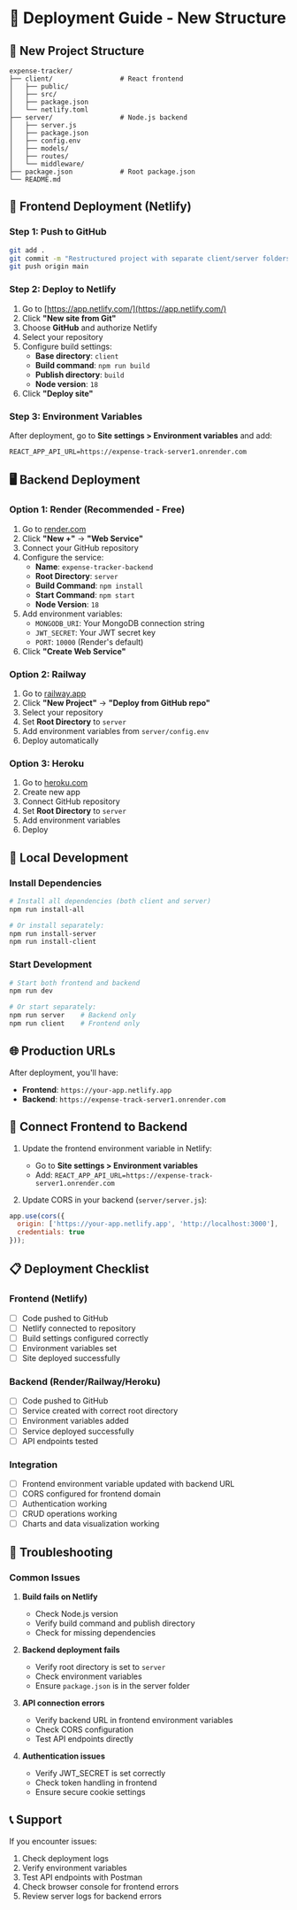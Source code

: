 # 🚀 Deployment Guide - New Structure

## 📁 New Project Structure

```
expense-tracker/
├── client/                 # React frontend
│   ├── public/
│   ├── src/
│   ├── package.json
│   └── netlify.toml
├── server/                 # Node.js backend
│   ├── server.js
│   ├── package.json
│   ├── config.env
│   ├── models/
│   ├── routes/
│   └── middleware/
├── package.json            # Root package.json
└── README.md
```

## 🚀 Frontend Deployment (Netlify)

### Step 1: Push to GitHub
```bash
git add .
git commit -m "Restructured project with separate client/server folders"
git push origin main
```

### Step 2: Deploy to Netlify
1. Go to [https://app.netlify.com/](https://app.netlify.com/)
2. Click **"New site from Git"**
3. Choose **GitHub** and authorize Netlify
4. Select your repository
5. Configure build settings:
   - **Base directory**: `client`
   - **Build command**: `npm run build`
   - **Publish directory**: `build`
   - **Node version**: `18`
6. Click **"Deploy site"**

### Step 3: Environment Variables
After deployment, go to **Site settings > Environment variables** and add:
```
REACT_APP_API_URL=https://expense-track-server1.onrender.com
```

## 🖥️ Backend Deployment

### Option 1: Render (Recommended - Free)

1. Go to [render.com](https://render.com)
2. Click **"New +"** → **"Web Service"**
3. Connect your GitHub repository
4. Configure the service:
   - **Name**: `expense-tracker-backend`
   - **Root Directory**: `server`
   - **Build Command**: `npm install`
   - **Start Command**: `npm start`
   - **Node Version**: `18`
5. Add environment variables:
   - `MONGODB_URI`: Your MongoDB connection string
   - `JWT_SECRET`: Your JWT secret key
   - `PORT`: `10000` (Render's default)
6. Click **"Create Web Service"**

### Option 2: Railway

1. Go to [railway.app](https://railway.app)
2. Click **"New Project"** → **"Deploy from GitHub repo"**
3. Select your repository
4. Set **Root Directory** to `server`
5. Add environment variables from `server/config.env`
6. Deploy automatically

### Option 3: Heroku

1. Go to [heroku.com](https://heroku.com)
2. Create new app
3. Connect GitHub repository
4. Set **Root Directory** to `server`
5. Add environment variables
6. Deploy

## 🔧 Local Development

### Install Dependencies
```bash
# Install all dependencies (both client and server)
npm run install-all

# Or install separately:
npm run install-server
npm run install-client
```

### Start Development
```bash
# Start both frontend and backend
npm run dev

# Or start separately:
npm run server    # Backend only
npm run client    # Frontend only
```

## 🌐 Production URLs

After deployment, you'll have:
- **Frontend**: `https://your-app.netlify.app`
- **Backend**: `https://expense-track-server1.onrender.com`

## 🔗 Connect Frontend to Backend

1. Update the frontend environment variable in Netlify:
   - Go to **Site settings > Environment variables**
   - Add: `REACT_APP_API_URL=https://expense-track-server1.onrender.com`

2. Update CORS in your backend (`server/server.js`):
```javascript
app.use(cors({
  origin: ['https://your-app.netlify.app', 'http://localhost:3000'],
  credentials: true
}));
```

## 📋 Deployment Checklist

### Frontend (Netlify)
- [ ] Code pushed to GitHub
- [ ] Netlify connected to repository
- [ ] Build settings configured correctly
- [ ] Environment variables set
- [ ] Site deployed successfully

### Backend (Render/Railway/Heroku)
- [ ] Code pushed to GitHub
- [ ] Service created with correct root directory
- [ ] Environment variables added
- [ ] Service deployed successfully
- [ ] API endpoints tested

### Integration
- [ ] Frontend environment variable updated with backend URL
- [ ] CORS configured for frontend domain
- [ ] Authentication working
- [ ] CRUD operations working
- [ ] Charts and data visualization working

## 🐛 Troubleshooting

### Common Issues

1. **Build fails on Netlify**
   - Check Node.js version
   - Verify build command and publish directory
   - Check for missing dependencies

2. **Backend deployment fails**
   - Verify root directory is set to `server`
   - Check environment variables
   - Ensure `package.json` is in the server folder

3. **API connection errors**
   - Verify backend URL in frontend environment variables
   - Check CORS configuration
   - Test API endpoints directly

4. **Authentication issues**
   - Verify JWT_SECRET is set correctly
   - Check token handling in frontend
   - Ensure secure cookie settings

## 📞 Support

If you encounter issues:
1. Check deployment logs
2. Verify environment variables
3. Test API endpoints with Postman
4. Check browser console for frontend errors
5. Review server logs for backend errors
